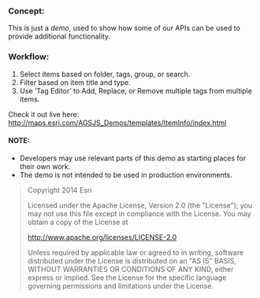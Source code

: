 
### Concept:
 This is just a *demo*, used to show how some of our APIs can be used to provide additional functionality.

### Workflow:
  1. Select items based on folder, tags, group, or search.
  2. Filter based on item title and type.
  3. Use ‘Tag Editor’ to Add, Replace, or Remove multiple tags from multiple items.


Check it out live here: http://maps.esri.com/AGSJS_Demos/templates/ItemInfo/index.html

#### NOTE:
 * Developers may use relevant parts of this demo as starting places for their own work.
 * The demo is not intended to be used in production environments.


> Copyright 2014 Esri
>
> Licensed under the Apache License, Version 2.0 (the "License");
> you may not use this file except in compliance with the License.
> You may obtain a copy of the License at
>
>   http://www.apache.org/licenses/LICENSE-2.0
>
> Unless required by applicable law or agreed to in writing, software
> distributed under the License is distributed on an "AS IS" BASIS,
> WITHOUT WARRANTIES OR CONDITIONS OF ANY KIND, either express or implied.
> See the License for the specific language governing permissions and
> limitations under the License.